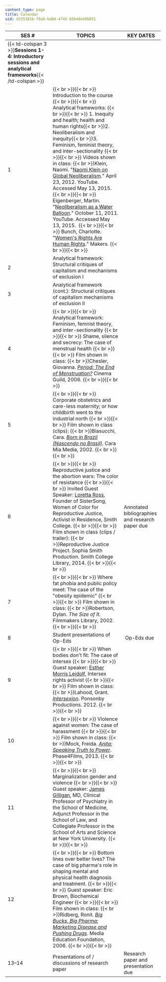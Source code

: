 ```yaml
---
content_type: page
title: Calendar
uid: d325381b-f8a6-bd88-4742-b5b48e49b851
---
```


| SES # | TOPICS | KEY DATES |
| --- | --- | --- |
| {{< td-colspan 3 >}}**Sessions 1-4: Introductory sessions and analytical frameworks**{{< /td-colspan >}} |||
| 1 |  {{< br >}}{{< br >}} Introduction to the course {{< br >}}{{< br >}} Analytical frameworks: {{< br >}}{{< br >}} 1.  Inequity and health; health and human rights{{< br >}}2.  Neoliberalism and inequity{{< br >}}3.  Feminism, feminist theory, and inter-sectionality {{< br >}}{{< br >}} Videos shown in class:  {{< br >}}Klein, Naomi. "[Naomi Klein on Global Neoliberalism](https://www.youtube.com/watch?v=sKTmwu3ynOY)." April 23, 2012. YouTube. Accessed May 13, 2015.  {{< br >}}{{< br >}} Eigenberger, Martin. "[Neoliberalism as a Water Balloon](https://www.youtube.com/watch?v=XIUWZnnHz2g)." October 11, 2011. YouTube. Accessed May 13, 2015.  {{< br >}}{{< br >}} Bunch, Charlotte. "[Women's Rights Are Human Rights](https://www.ohchr.org/documents/events/whrd/womenrightsarehr.pdf)." Makers. {{< br >}}{{< br >}}  | &nbsp; |
| 2 | Analytical framework: Structural critiques of capitalism and mechanisms of exclusion I | &nbsp; |
| 3 | Analytical framework (cont.): Structural critiques of capitalism mechanisms of exclusion II | &nbsp; |
| 4 |  {{< br >}}{{< br >}} Analytical framework: Feminism, femnist theory, and inter-sectionality {{< br >}}{{< br >}} Shame, silence and secrecy: The case of menstrual health {{< br >}}{{< br >}} Film shown in class:  {{< br >}}Chesler, Giovanna. [_Period: The End of Menstruation?_](http://www.periodthemovie.com/) Cinema Guild, 2006. {{< br >}}{{< br >}}  | &nbsp; |
| 5 |  {{< br >}}{{< br >}} Corporate obstetrics and care-less maternity; or how childbirth went to the industrial north {{< br >}}{{< br >}} Film shown in class (clips):  {{< br >}}Biasucchi, Cara. [_Born in Brazil (Nascendo no Brasil)_](https://www.twn.org/catalog/pages/responsive/cpage.aspx?rec=1171&card=price). Cara Mia Media, 2002. {{< br >}}{{< br >}}  | &nbsp; |
| 6 |  {{< br >}}{{< br >}} Reproductive justice and the abortion wars: The color of resistance {{< br >}}{{< br >}} Invited Guest Speaker: [Loretta Ross](http://www.lorettaross.com/Biography.html), Founder of SisterSong, Women of Color for Reproductive Justice, Activist in Residence, Smith College. {{< br >}}{{< br >}} Film shown in class (clips / trailer):  {{< br >}}Reproductive Justice Project. Sophia Smith Production. Smith College Library, 2014. {{< br >}}{{< br >}}  | Annotated bibliographies and research paper due |
| 7 |  {{< br >}}{{< br >}} Where fat phobia and public policy meet: The case of the "obesity epidemic" {{< br >}}{{< br >}} Film shown in class:  {{< br >}}Robertson, Dylan. _The Size of It_. Filmmakers Library, 2002. {{< br >}}{{< br >}}  | &nbsp; |
| 8 | Student presentations of Op-Eds |  Op-Eds due |
| 9 |  {{< br >}}{{< br >}} When bodies don't fit: The case of intersex {{< br >}}{{< br >}} Guest speaker: [Esther Morris Leidolf](http://www.ourbodiesourselves.org/about/contributors/esther-morris-leidolf/), Intersex rights activist {{< br >}}{{< br >}} Film shown in class:  {{< br >}}Lahood, Grant. [_Intersexion_](http://www.intersexionfilm.com/). Ponsonby Productions. 2012. {{< br >}}{{< br >}}  | &nbsp; |
| 10 |  {{< br >}}{{< br >}} Violence against women: The case of harassment {{< br >}}{{< br >}} Film shown in class:  {{< br >}}Mock, Freida. [_Anita: Speaking Truth to Power_](http://firstrunfeatures.com/anita.html). Phase4Films, 2013. {{< br >}}{{< br >}}  | &nbsp; |
| 11 |  {{< br >}}{{< br >}} Marginalization gender and violence {{< br >}}{{< br >}} Guest speaker: [James Gilligan](http://en.wikipedia.org/wiki/James_Gilligan), MD, Clinical Professor of Psychiatry in the School of Medicine, Adjunct Professor in the School of Law, and Collegiate Professor in the School of Arts and Science at New York University. {{< br >}}{{< br >}}  | &nbsp; |
| 12 |  {{< br >}}{{< br >}} Bottom lines over better lives? The case of big pharma's role in shaping mental and physical health diagnosis and treatment. {{< br >}}{{< br >}} Guest speaker: Eric Brown, Biochemical Engineer {{< br >}}{{< br >}} Film shown in class:  {{< br >}}Ridberg, Ronit. [_Big Bucks, Big Pharma: Marketing Disease and Pushing Drugs_](http://www.mediaed.org/cgi-bin/commerce.cgi?preadd=action&key=224). Media Education Foundation, 2006. {{< br >}}{{< br >}}  | &nbsp; |
| 13–14 | Presentations of / discussions of research paper | Research paper and presentation due